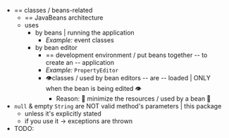 * == classes / beans-related
  * == JavaBeans architecture
  * uses
    * by beans | running the application
      * _Example:_ event classes
    * by bean editor
      * == development environment / put beans together -- to create an -- application
      * _Example:_ `PropertyEditor`
      * 👁️classes / used by bean editors -- are -- loaded | ONLY when the bean is being edited 👁️
        * Reason: 🧠 minimize the resources / used by a bean 🧠
* `null` & empty `String` are NOT valid method's parameters | this package
  * unless it's explicitly stated
  * if you use it -> exceptions are thrown
* TODO: